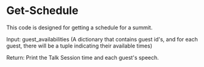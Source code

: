 # Get-Schedule

This code is designed for getting a schedule for a summit. 

Input: guest_availabilities (A dictionary that contains guest id's, and for each guest, there will be a tuple indicating their available times)

Return: Print the Talk Session time and each guest's speech.
